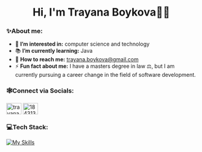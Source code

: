 <h1 align="center">Hi, I'm Trayana Boykova👩‍💻</h1>

<h3 align="left">✨About me:</h3>

- 🧩 **I’m interested in:** computer science and technology
- 📚 **I’m currently learning:** Java
- 📧 **How to reach me:** trayana.boykova@gmail.com
- ⚡ **Fun fact about me:** I have a masters degree in law ⚖, but I am currently pursuing a career change in the field of software development.

<h3 align="left">🕸Connect via Socials:</h3>
<p align="left">
<a href="https://linkedin.com/in/trayana-boykova" target="blank"><img align="center" src="https://raw.githubusercontent.com/rahuldkjain/github-profile-readme-generator/master/src/images/icons/Social/linked-in-alt.svg" alt="trayana-boykova" height="30" width="40" /></a>
<a href="https://stackoverflow.com/users/18431327" target="blank"><img align="center" src="https://raw.githubusercontent.com/rahuldkjain/github-profile-readme-generator/master/src/images/icons/Social/stack-overflow.svg" alt="18431327" height="30" width="40" /></a>

<h3 align="left">💻Tech Stack:</h3>

[![My Skills](https://skillicons.dev/icons?i=java,js,html,css,idea,vscode&theme=light)](https://skillicons.dev)








<!---
trayanaboykova/trayanaboykova is a ✨ special ✨ repository because its `README.md` (this file) appears on your GitHub profile.
You can click the Preview link to take a look at your changes.
--->
